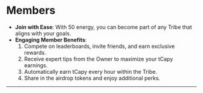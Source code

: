 # Members

* **Join with Ease**: With 50 energy, you can become part of any Tribe that aligns with your goals.
* **Engaging Member Benefits**:
  1. Compete on leaderboards, invite friends, and earn exclusive rewards.
  2. Receive expert tips from the Owner to maximize your tCapy earnings.
  3. Automatically earn tCapy every hour within the Tribe.
  4. Share in the airdrop tokens and enjoy additional perks.

***
